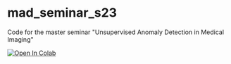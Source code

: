 # mad_seminar_s23
Code for the master seminar "Unsupervised Anomaly Detection in Medical Imaging" 

[![Open In Colab](https://colab.research.google.com/assets/colab-badge.svg)](https://colab.research.google.com/github/compai-lab/mad_seminar_s23/blob/main/main.ipynb)
